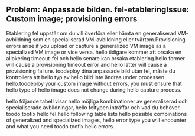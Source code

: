 ## <a name="issue-custom-image-provisioning-errors"></a><span data-ttu-id="63f55-101">Problem: Anpassade bilden. fel-etablering</span><span class="sxs-lookup"><span data-stu-id="63f55-101">Issue: Custom image; provisioning errors</span></span>
<span data-ttu-id="63f55-102">Etablering fel uppstår om du vill överföra eller hämta en generaliserad VM-avbildning som en specialiserad VM-avbildning eller tvärtom.</span><span class="sxs-lookup"><span data-stu-id="63f55-102">Provisioning errors arise if you upload or capture a generalized VM image as a specialized VM image or vice versa.</span></span> <span data-ttu-id="63f55-103">hello tidigare kommer att orsaka en allokering timeout-fel och hello senare kan orsaka etablering.</span><span class="sxs-lookup"><span data-stu-id="63f55-103">hello former will cause a provisioning timeout error and hello latter will cause a provisioning failure.</span></span> <span data-ttu-id="63f55-104">toodeploy dina anpassade bild utan fel, måste du kontrollera att hello typ av hello bild inte ändras under processen hello.</span><span class="sxs-lookup"><span data-stu-id="63f55-104">toodeploy your custom image without errors, you must ensure that hello type of hello image does not change during hello capture process.</span></span>

<span data-ttu-id="63f55-105">hello följande tabell visar hello möjliga kombinationer av generaliserad och specialiserade avbildningar, hello feltypen inträffar och vad du behöver toodo toofix hello fel.</span><span class="sxs-lookup"><span data-stu-id="63f55-105">hello following table lists hello possible combinations of generalized and specialized images, hello error type you will encounter and what you need toodo toofix hello errors.</span></span>

